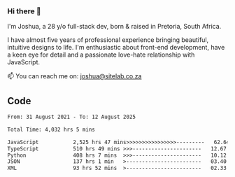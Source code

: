 ### Hi there 👋

I'm Joshua, a 28 y/o full-stack dev, born & raised in Pretoria, South Africa. 

I have almost five years of professional experience bringing beautiful, intuitive designs to life. I'm enthusiastic about front-end development, have a keen eye for detail and a passionate love-hate relationship with JavaScript.

📫 You can reach me on: joshua@sitelab.co.za

## **Code**

<!--START_SECTION:waka-->

```txt
From: 31 August 2021 - To: 12 August 2025

Total Time: 4,032 hrs 5 mins

JavaScript           2,525 hrs 47 mins>>>>>>>>>>>>>>>>---------   62.64 %
TypeScript           510 hrs 49 mins >>>----------------------   12.67 %
Python               408 hrs 7 mins  >>>----------------------   10.12 %
JSON                 137 hrs 1 min   >------------------------   03.40 %
XML                  93 hrs 52 mins  >------------------------   02.33 %
```

<!--END_SECTION:waka-->
